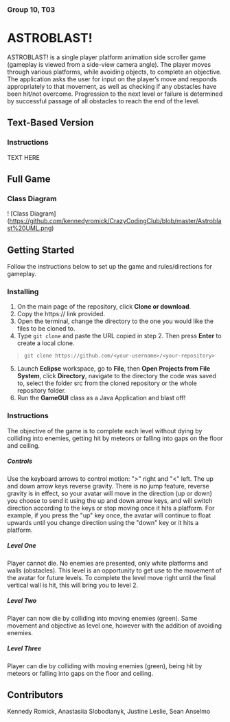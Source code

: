 ### Group 10, T03
# ASTROBLAST!
ASTROBLAST! is a single player platform animation side scroller game (gameplay is viewed from a side-view camera angle). The player moves through various platforms, while avoiding objects, to complete an objective. The application asks the user for input on the player’s move and responds appropriately to that movement, as well as checking if any obstacles have been hit/not overcome. Progression to the next level or failure is determined by successful passage of all obstacles to reach the end of the level.

## Text-Based Version
### Instructions
TEXT HERE

## Full Game
### Class Diagram 
! [Class Diagram] (https://github.com/kennedyromick/CrazyCodingClub/blob/master/Astroblast%20UML.png)

## Getting Started
Follow the instructions below to set up the game and rules/directions for gameplay.

### Installing
1. On the main page of the repository, click **Clone or download**.
2. Copy the https:// link provided.
3. Open the terminal, change the directory to the one you would like the files to be cloned to. 
4. Type `git clone` and paste the URL copied in step 2. Then press **Enter** to create a local clone.
  > `git clone https://github.com/<your-username>/<your-repository>`
5. Launch **Eclipse** workspace, go to **File**, then **Open Projects from File System**, click **Directory**, navigate to the directory the code was saved to, select the folder src from the cloned repository or the whole repository folder.
6. Run the **GameGUI** class as a Java Application and blast off!


### Instructions
The objective of the game is to complete each level without dying by colliding into enemies, getting hit by meteors or falling into gaps on the floor and ceiling.
##### Controls
Use the keyboard arrows to control motion: ">" right and "<" left. The up and down arrow keys reverse gravity. There is no jump feature, reverse gravity is in effect, so your avatar will move in the direction (up or down) you choose to send it using the up and down arrow keys, and will switch direction according to the keys or stop moving once it hits a platform. For example, if you press the "up" key once, the avatar will continue to float upwards until you change direction using the "down" key or it hits a platform.
##### Level One
Player cannot die. No enemies are presented, only white platforms and walls (obstacles). This level is an opportunity to get use to the movement of the avatar for future levels. To complete the level move right until the final vertical wall is hit, this will bring you to level 2.
##### Level Two
Player can now die by colliding into moving enemies (green). Same movement and objective as level one, however with the addition of avoiding enemies.
##### Level Three
Player can die by colliding with moving enemies (green), being hit by meteors or falling into gaps on the floor and ceiling.

## Contributors
Kennedy Romick,
Anastasiia Slobodianyk,
Justine Leslie,
Sean Anselmo
